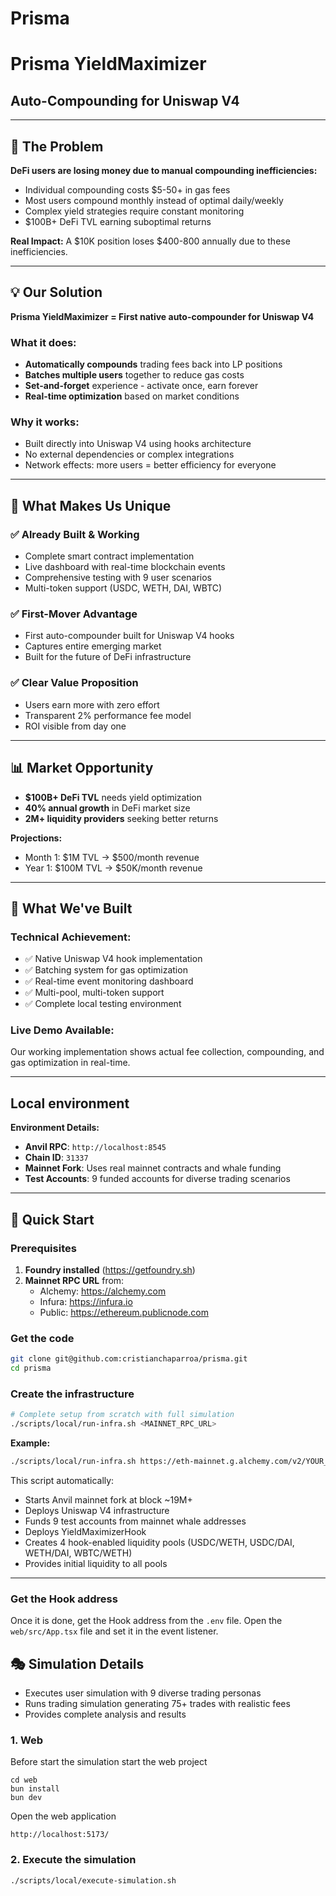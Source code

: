 # Prisma

# Prisma YieldMaximizer
## Auto-Compounding for Uniswap V4

---

## 🚨 The Problem

**DeFi users are losing money due to manual compounding inefficiencies:**

- Individual compounding costs $5-50+ in gas fees
- Most users compound monthly instead of optimal daily/weekly
- Complex yield strategies require constant monitoring
- $100B+ DeFi TVL earning suboptimal returns

**Real Impact:** A $10K position loses $400-800 annually due to these inefficiencies.

---

## 💡 Our Solution

**Prisma YieldMaximizer = First native auto-compounder for Uniswap V4**

### What it does:
- **Automatically compounds** trading fees back into LP positions
- **Batches multiple users** together to reduce gas costs
- **Set-and-forget** experience - activate once, earn forever
- **Real-time optimization** based on market conditions

### Why it works:
- Built directly into Uniswap V4 using hooks architecture
- No external dependencies or complex integrations
- Network effects: more users = better efficiency for everyone

---

## 🎯 What Makes Us Unique

### ✅ **Already Built & Working**
- Complete smart contract implementation
- Live dashboard with real-time blockchain events
- Comprehensive testing with 9 user scenarios
- Multi-token support (USDC, WETH, DAI, WBTC)

### ✅ **First-Mover Advantage**
- First auto-compounder built for Uniswap V4 hooks
- Captures entire emerging market
- Built for the future of DeFi infrastructure

### ✅ **Clear Value Proposition**
- Users earn more with zero effort
- Transparent 2% performance fee model
- ROI visible from day one

---

## 📊 Market Opportunity

- **$100B+ DeFi TVL** needs yield optimization
- **40% annual growth** in DeFi market size
- **2M+ liquidity providers** seeking better returns

**Projections:**
- Month 1: $1M TVL → $500/month revenue
- Year 1: $100M TVL → $50K/month revenue

---

## 🚀 What We've Built

### **Technical Achievement:**
- ✅ Native Uniswap V4 hook implementation
- ✅ Batching system for gas optimization
- ✅ Real-time event monitoring dashboard
- ✅ Multi-pool, multi-token support
- ✅ Complete local testing environment

### **Live Demo Available:**
Our working implementation shows actual fee collection, compounding, and gas optimization in real-time.

---

## Local environment

**Environment Details:**
- **Anvil RPC**: `http://localhost:8545`
- **Chain ID**: `31337`
- **Mainnet Fork**: Uses real mainnet contracts and whale funding
- **Test Accounts**: 9 funded accounts for diverse trading scenarios

---

## 🚀 **Quick Start**

### **Prerequisites**

1. **Foundry installed** (https://getfoundry.sh)
2. **Mainnet RPC URL** from:
   - Alchemy: https://alchemy.com
   - Infura: https://infura.io  
   - Public: https://ethereum.publicnode.com
   

### Get the code
```bash
git clone git@github.com:cristianchaparroa/prisma.git
cd prisma
```


### **Create the infrastructure**

```bash
# Complete setup from scratch with full simulation
./scripts/local/run-infra.sh <MAINNET_RPC_URL>
```

**Example:**
```bash
./scripts/local/run-infra.sh https://eth-mainnet.g.alchemy.com/v2/YOUR_KEY
```

This script automatically:
- Starts Anvil mainnet fork at block ~19M+
- Deploys Uniswap V4 infrastructure
- Funds 9 test accounts from mainnet whale addresses
- Deploys YieldMaximizerHook
- Creates 4 hook-enabled liquidity pools (USDC/WETH, USDC/DAI, WETH/DAI, WBTC/WETH)
- Provides initial liquidity to all pools
---

### Get the Hook address
Once it is done, get the Hook address from the `.env` file. Open the `web/src/App.tsx` file and set it
in the event listener. 


## 🎭 **Simulation Details**

- Executes user simulation with 9 diverse trading personas
- Runs trading simulation generating 75+ trades with realistic fees
- Provides complete analysis and results


### 1. Web

Before start the simulation start the web project
```
cd web
bun install
bun dev
```

Open the web application 
```
http://localhost:5173/
```

### 2. Execute the simulation

```bash
./scripts/local/execute-simulation.sh
```




